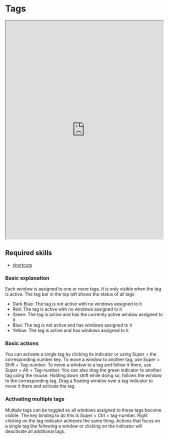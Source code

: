 # Tags

<div align="center">
    <iframe width="100%" height="700px" src="https://www.youtube.com/embed/t5XjpeJdgk0" frameborder="10" allow="accelerometer; autoplay; encrypted-media; gyroscope; picture-in-picture" allowfullscreen></iframe>
</div>

## Required skills

<ul class="actions">
    <li><a href="https://instantos.io/youtube/shortcuts" class="button special icon fa-youtube">shortcuts</a></li>
</ul>

### Basic explanation

Each window is assigned to one or more tags. It is only visible when the tag
is active. The tag bar in the top left shows the status of all tags

- Dark Blue: The tag is not active with no windows assigned to it
- Red: The tag is active with no windows assigned to it
- Green: The tag is active and has the currently active window assigned to it
- Blue: The tag is not active and has windows assigned to it
- Yellow: The tag is active and has windows assigned to it

### Basic actions

You can activate a single tag by clicking its indicator or using Super + the
corresponding number key. To move a window to another tag, use Super + Shift + Tag-number.
To move a window to a tag and follow it there, use Super + Alt + Tag-number.
You can also drag the green indicator to another tag using the mouse. Holding
down shift while doing so, follows the window to the corresponding tag.
Drag a floating window over a tag indicator to move it there and activate the tag.

### Activating multiple tags

Multiple tags can be toggled so all windows assigned to these tags become visible.
The key binding to do this is Super + Ctrl + tag-number. Right clicking on the
tag indicator achieves the same thing. Actions that focus on a single tag like
following a window or clicking on the indicator will deactivate all additional tags.

